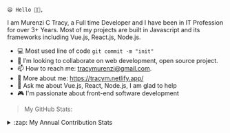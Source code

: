     😃 Hello 👋🏻,

<p font-family: 'verdana'>I am Murenzi C Tracy, a Full time Developer
and I have been in IT Profession for over 3+ Years. Most of my projects are built in Javascript and its frameworks including Vue.js, React.js, Node.js.
</p>

- 💻 Most used line of code `git commit -m "init"`
- 👯 I’m looking to collaborate on web development, open source project.
- 📫 How to reach me: tracymurenzi@gmail.com.
- 📌 More about me: https://tracym.netlify.app/
- 💬 Ask me about Vue.js, React, Node.js, I am glad to help
- 🎮 I'm passionate about front-end software development

> My GitHub Stats:

<p>
  <details><summary>:zap: My Annual Contribution Stats</summary>
<!-- </a><a href="https://github.com/tracy8">
<img align="center" src="https://github-readme-stats.vercel.app/api?username=tracy8&show_icons=true&theme=radical&line_height=27" alt="Tracy's github stats"/> -->

</a><a href="https://github.com/tracy8">
<img align="center" src="https://github-readme-stats.vercel.app/api?username=tracy8&show_icons=true&theme=radical&line_height=27" alt="Tracy's github stats"/>
</a>

 </details>
 </p>
